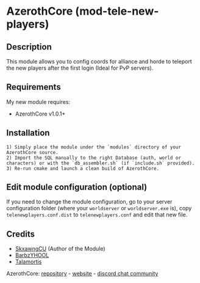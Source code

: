 # AzerothCore (mod-tele-new-players)


## Description

This module allows you to config coords for alliance and horde to teleport the new players after the first login (Ideal for PvP servers).


## Requirements

My new module requires:

- AzerothCore v1.0.1+


## Installation

```
1) Simply place the module under the `modules` directory of your AzerothCore source. 
2) Import the SQL manually to the right Database (auth, world or characters) or with the `db_assembler.sh` (if `include.sh` provided).
3) Re-run cmake and launch a clean build of AzerothCore.
```

## Edit module configuration (optional)

If you need to change the module configuration, go to your server configuration folder (where your `worldserver` or `worldserver.exe` is), copy `telenewplayers.conf.dist` to `telenewplayers.conf` and edit that new file.


## Credits

* [SkxawngCU](https://github.com/skxawng-cu) (Author of the Module)
* [BarbzYHOOL](https://github.com/barbzyhool)
* [Talamortis](https://github.com/talamortis)


AzerothCore: [repository](https://github.com/azerothcore) - [website](http://azerothcore.org/) - [discord chat community](https://discord.gg/PaqQRkd)
